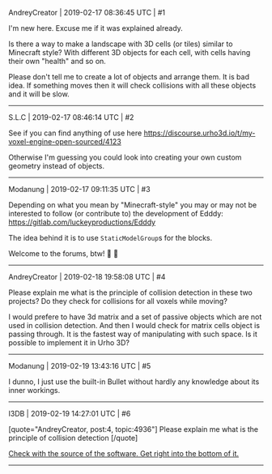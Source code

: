 AndreyCreator | 2019-02-17 08:36:45 UTC | #1

I'm new here. Excuse me if it was explained already.

Is there a way to make a landscape with 3D cells (or tiles) similar to Minecraft style? With different 3D objects for each cell, with cells having their own "health" and so on.

Please don't tell me to create a lot of objects and arrange them. It is bad idea. If something moves then it will check collisions with all these objects and it will be slow.

-------------------------

S.L.C | 2019-02-17 08:46:14 UTC | #2

See if you can find anything of use here https://discourse.urho3d.io/t/my-voxel-engine-open-sourced/4123

Otherwise I'm guessing you could look into creating your own custom geometry instead of objects.

-------------------------

Modanung | 2019-02-17 09:11:35 UTC | #3

Depending on what you mean by "Minecraft-style" you may or may not be interested to follow (or contribute to) the development of Edddy:  
https://gitlab.com/luckeyproductions/Edddy

The idea behind it is to use `StaticModelGroup`s for the blocks.

Welcome to the forums, btw! :confetti_ball: :slightly_smiling_face:

-------------------------

AndreyCreator | 2019-02-18 19:58:08 UTC | #4

Please explain me what is the principle of collision detection in these two projects? Do they check for collisions for all voxels while moving?

I would prefere to have 3d matrix and a set of passive objects which are not used in collision detection. And then I would check for matrix cells object is passing through. It is the fastest way of manipulating with such space. Is it possible to implement it in Urho 3D?

-------------------------

Modanung | 2019-02-19 13:43:16 UTC | #5

I dunno, I just use the built-in Bullet without hardly any knowledge about its inner workings.

-------------------------

I3DB | 2019-02-19 14:27:01 UTC | #6

[quote="AndreyCreator, post:4, topic:4936"]
Please explain me what is the principle of collision detection
[/quote]

[Check with the source of the software. Get right into the bottom of it.](https://github.com/bulletphysics/bullet3/releases)

-------------------------

